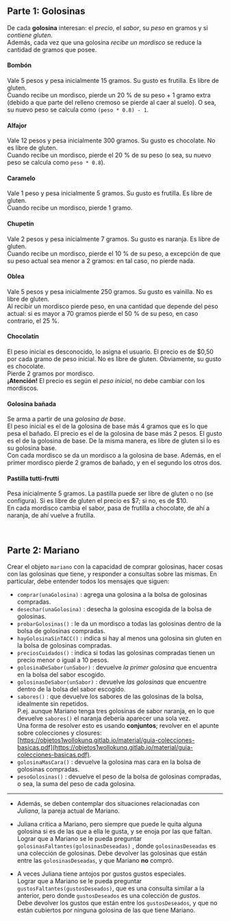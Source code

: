 ## Parte 1: Golosinas
De cada **golosina** interesan: el _precio_, el _sabor_, su _peso_ en gramos y si _contiene gluten_. <br>
Además, cada vez que una golosina _recibe un mordisco_ se reduce la cantidad de gramos
que posee.


#### Bombón
Vale 5 pesos y pesa inicialmente 15 gramos. Su gusto es frutilla. Es libre
de gluten. <br> 
Cuando recibe un mordisco, pierde un 20 % de su peso + 1 gramo extra 
(debido a que parte del relleno cremoso se pierde al caer al suelo). 
O sea, su nuevo peso se calcula como `(peso * 0.8) - 1`. 

#### Alfajor 
Vale 12 pesos y pesa inicialmente 300 gramos. Su gusto es chocolate. No es libre de gluten.  
Cuando recibe un mordisco, pierde el 20 % de su peso (o sea, su nuevo peso se calcula como `peso * 0.8`).

#### Caramelo 
Vale 1 peso y pesa inicialmente 5 gramos. Su gusto es frutilla. Es libre de gluten.   
Cuando recibe un mordisco, pierde 1 gramo.

#### Chupetín 
Vale 2 pesos y pesa inicialmente 7 gramos. Su gusto es naranja. Es libre de gluten.  
Cuando recibe un mordisco, pierde el 10 % de su peso, a excepción de que su peso actual sea menor a 2 gramos: en tal caso, no pierde nada.

#### Oblea 
Vale 5 pesos y pesa inicialmente 250 gramos. Su gusto es vainilla. No es libre de gluten.  
Al recibir un mordisco pierde peso, en una cantidad que depende del peso actual: si es mayor a 70 gramos pierde el 50 % de su peso, en caso contrario, el 25 %.

#### Chocolatín
El peso inicial es desconocido, lo asigna el usuario. 
El precio es de $0,50 por cada gramo de peso inicial. 
No es libre de gluten. Obviamente, su gusto es chocolate.   
Pierde 2 gramos por mordisco.   
**¡Atención!** El precio es según el _peso inicial_, no debe cambiar con los mordiscos.

#### Golosina bañada
Se arma a partir de una _golosina de base_. <br>
El peso inicial es el de la golosina de base más 4 gramos que es lo que pesa el bañado. 
El precio es el de la golosina de base más 2 pesos. El gusto es el de la golosina de base. 
De la misma manera, es libre de gluten si lo es su golosina base.   
Con cada mordisco se da un mordisco a la golosina de base. Además, en el primer mordisco pierde 2 gramos de
bañado, y en el segundo los otros dos.

#### Pastilla tutti-frutti
Pesa inicialmente 5 gramos. 
La pastilla puede ser libre de gluten o no (se configura). Si es libre de gluten el precio es $7; si no, es de $10.  
En cada mordisco cambia el sabor, pasa de frutilla a chocolate, de ahí a naranja, de ahí vuelve a frutilla. 

<br> 

## Parte 2: Mariano

Crear el objeto `mariano` con la capacidad de comprar golosinas, hacer cosas con las golosinas que tiene, y responder a
 consultas sobre las mismas. En particular, debe entender todos los mensajes que siguen:
* `comprar(unaGolosina)` : agrega una golosina a la bolsa de golosinas compradas.
* `desechar(unaGolosina)` : desecha la golosina escogida de la bolsa de golosinas.
* `probarGolosinas()` : le da un mordisco a todas las golosinas dentro de la bolsa de golosinas compradas.
* `hayGolosinaSinTACC()` : indica si hay al menos una golosina sin gluten en la bolsa de golosinas compradas.
* `preciosCuidados()` : indica si todas las golosinas compradas tienen un precio menor o igual a 10 pesos.
* `golosinaDeSabor(unSabor)` : devuelve _la primer golosina_ que encuentra en la bolsa del sabor escogido.
* `golosinasDeSabor(unSabor)` : devuelve _las golosinas_ que encuentre dentro de la bolsa del sabor escogido.
* `sabores()` : que devuelve los sabores de las golosinas de la bolsa, idealmente sin repetidos. <br> 
  P.ej. aunque Mariano tenga tres golosinas de sabor naranja, en lo que devuelve `sabores()` el naranja debería aparecer
   una sola vez. <br> Una forma de resolver esto es usando **conjuntos**; revolver en el apunte sobre colecciones y closures:
    [https://objetos1wollokunq.gitlab.io/material/guia-colecciones-basicas.pdf](https://objetos1wollokunq.gitlab.io/material/guia-colecciones-basicas.pdf).
* `golosinaMasCara()` : devuelve la golosina mas cara en la bolsa de golosinas compradas.
* `pesoGolosinas()` : devuelve el peso de la bolsa de golosinas compradas, o sea, la suma del peso de cada golosina. 

-----------------------------------------------------------------------------

* Además, se deben contemplar dos situaciones relacionadas
 con _Juliana_, la pareja actual de Mariano. 
 
* Juliana critica a Mariano, pero siempre que puede le quita alguna golosina
 si es de las que a ella le gusta, y se enoja por las que faltan. <br>
 Lograr que a Mariano se le pueda preguntar
 `golosinasFaltantes(golosinasDeseadas)` , donde `golosinasDeseadas`
 es una colección de golosinas. Debe devolver las golosinas que están
 entre las `golosinasDeseadas`, y que Mariano **no** compró.
   
* A veces Juliana tiene antojos por gustos gustos especiales. <br> 
 Lograr que a Mariano se le pueda preguntar `gustosFaltantes(gustosDeseados)`,
 que es una consulta similar a la anterior, pero donde `gustosDeseados` 
 es una colección de _gustos_. <br>
 Debe devolver los gustos que están entre los `gustosDeseados`,
 y que no están cubiertos por ninguna golosina de las que tiene Mariano.


